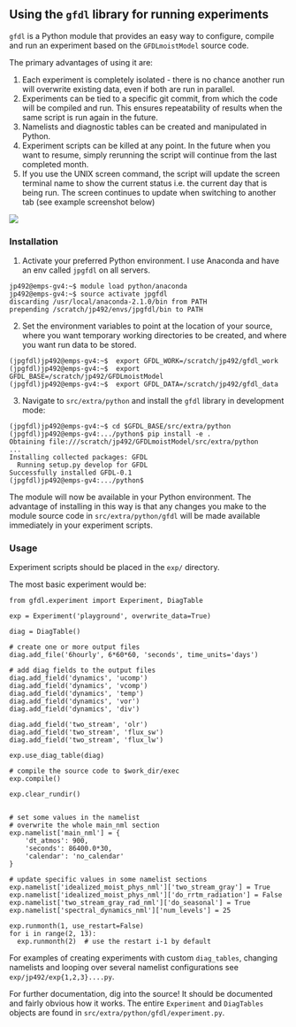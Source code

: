 ## Using the `gfdl` library for running experiments

`gfdl` is a Python module that provides an easy way to configure, compile and run an experiment based on the `GFDLmoistModel` source code.

The primary advantages of using it are:
1. Each experiment is completely isolated - there is no chance another run will overwrite existing data, even if both are run in parallel.
2. Experiments can be tied to a specific git commit, from which the code will be compiled and run.  This ensures repeatability of results when the same script is run again in the future.
2. Namelists and diagnostic tables can be created and manipulated in Python.
3. Experiment scripts can be killed at any point. In the future when you want to resume, simply rerunning the script will continue from the last completed month.
4. If you use the UNIX screen command, the script will update the screen terminal name to show the current status i.e. the current day that is being run.  The screen continues to update when switching to another tab (see example screenshot below)

![](http://g.recordit.co/ax5h0Hw9IE.gif)

### Installation
1. Activate your preferred Python environment. I use Anaconda and have an env called `jpgfdl` on all servers.
```
jp492@emps-gv4:~$ module load python/anaconda
jp492@emps-gv4:~$ source activate jpgfdl
discarding /usr/local/anaconda-2.1.0/bin from PATH
prepending /scratch/jp492/envs/jpgfdl/bin to PATH
```
2. Set the environment variables to point at the location of your source, where you want temporary working directories to be created, and where you want run data to be stored.
```
(jpgfdl)jp492@emps-gv4:~$  export GFDL_WORK=/scratch/jp492/gfdl_work
(jpgfdl)jp492@emps-gv4:~$  export GFDL_BASE=/scratch/jp492/GFDLmoistModel
(jpgfdl)jp492@emps-gv4:~$  export GFDL_DATA=/scratch/jp492/gfdl_data
```
3. Navigate to `src/extra/python` and install the `gfdl` library in development mode:
```
(jpgfdl)jp492@emps-gv4:~$ cd $GFDL_BASE/src/extra/python
(jpgfdl)jp492@emps-gv4:.../python$ pip install -e .
Obtaining file:///scratch/jp492/GFDLmoistModel/src/extra/python
...
Installing collected packages: GFDL
  Running setup.py develop for GFDL
Successfully installed GFDL-0.1
(jpgfdl)jp492@emps-gv4:.../python$
```

The module will now be available in your Python environment.  The advantage of installing in this way is that any changes you make to the module source code in `src/extra/python/gfdl` will be made available immediately in your experiment scripts.

### Usage

Experiment scripts should be placed in the `exp/` directory.

The most basic experiment would be:
```
from gfdl.experiment import Experiment, DiagTable

exp = Experiment('playground', overwrite_data=True)

diag = DiagTable()

# create one or more output files
diag.add_file('6hourly', 6*60*60, 'seconds', time_units='days')

# add diag fields to the output files
diag.add_field('dynamics', 'ucomp')
diag.add_field('dynamics', 'vcomp')
diag.add_field('dynamics', 'temp')
diag.add_field('dynamics', 'vor')
diag.add_field('dynamics', 'div')

diag.add_field('two_stream', 'olr')
diag.add_field('two_stream', 'flux_sw')
diag.add_field('two_stream', 'flux_lw')

exp.use_diag_table(diag)

# compile the source code to $work_dir/exec
exp.compile()

exp.clear_rundir()


# set some values in the namelist
# overwrite the whole main_nml section
exp.namelist['main_nml'] = {
    'dt_atmos': 900,
    'seconds': 86400.0*30,
    'calendar': 'no_calendar'
}

# update specific values in some namelist sections
exp.namelist['idealized_moist_phys_nml']['two_stream_gray'] = True
exp.namelist['idealized_moist_phys_nml']['do_rrtm_radiation'] = False
exp.namelist['two_stream_gray_rad_nml']['do_seasonal'] = True
exp.namelist['spectral_dynamics_nml']['num_levels'] = 25

exp.runmonth(1, use_restart=False)
for i in range(2, 13):
  exp.runmonth(2)  # use the restart i-1 by default
```

For examples of creating experiments with custom `diag_tables`, changing namelists and looping over several namelist configurations see `exp/jp492/exp{1,2,3}....py`.

For further documentation, dig into the source! It should be documented and fairly obvious how it works.  The entire `Experiment` and `DiagTables` objects are found in `src/extra/python/gfdl/experiment.py`.
